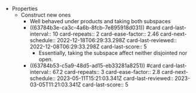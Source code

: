 - Properties
	- Construct new ones
		- Well behaved under products and taking both subspaces
		- ((63784b3e-ca3c-4a6b-8fcb-7e895918d031)) #card
		  card-last-interval:: 10
		  card-repeats:: 2
		  card-ease-factor:: 2.46
		  card-next-schedule:: 2022-12-18T06:29:33.298Z
		  card-last-reviewed:: 2022-12-08T06:29:33.298Z
		  card-last-score:: 5
			- Essentially, taking the subspace affect neither disjointed nor open.
		- ((63784b53-c5a9-48d5-ad15-eb33281a8251)) #card
		  card-last-interval:: 67.2
		  card-repeats:: 3
		  card-ease-factor:: 2.8
		  card-next-schedule:: 2023-05-11T15:21:03.341Z
		  card-last-reviewed:: 2023-03-05T11:21:03.341Z
		  card-last-score:: 5